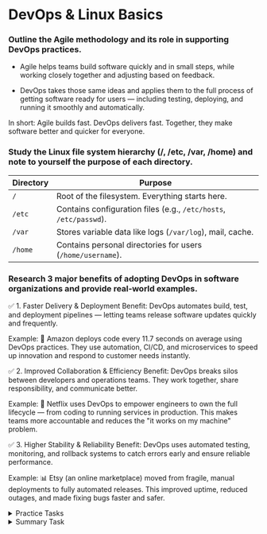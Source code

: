 
#  DevOps & Linux Basics


### Outline the Agile methodology and its role in supporting DevOps practices. 

* Agile helps teams build software quickly and in small steps, while working closely together and adjusting based on feedback.

* DevOps takes those same ideas and applies them to the full process of getting software ready for users — including testing, deploying, and running it smoothly and automatically.

In short:
Agile builds fast. DevOps delivers fast. Together, they make software better and quicker for everyone.


### Study the Linux file system hierarchy (/, /etc, /var, /home) and note to yourself the purpose of each directory. 

| Directory | Purpose |
|----------|---------|
| `/`      | Root of the filesystem. Everything starts here. |
| `/etc`   | Contains configuration files (e.g., `/etc/hosts`, `/etc/passwd`). |
| `/var`   | Stores variable data like logs (`/var/log`), mail, cache. |
| `/home`  | Contains personal directories for users (`/home/username`). |

### Research 3 major benefits of adopting DevOps in software organizations and provide real‑world examples. 

✅ 1. Faster Delivery & Deployment
Benefit:
DevOps automates build, test, and deployment pipelines — letting teams release software updates quickly and frequently.

Example:
🚀 Amazon deploys code every 11.7 seconds on average using DevOps practices.
They use automation, CI/CD, and microservices to speed up innovation and respond to customer needs instantly.

✅ 2. Improved Collaboration & Efficiency
Benefit:
DevOps breaks silos between developers and operations teams. They work together, share responsibility, and communicate better.

Example:
🔧 Netflix uses DevOps to empower engineers to own the full lifecycle — from coding to running services in production.
This makes teams more accountable and reduces the "it works on my machine" problem.

✅ 3. Higher Stability & Reliability
Benefit:
DevOps uses automated testing, monitoring, and rollback systems to catch errors early and ensure reliable performance.

Example:
📊 Etsy (an online marketplace) moved from fragile, manual deployments to fully automated releases.
This improved uptime, reduced outages, and made fixing bugs faster and safer.
</details>



<details>
<summary>Practice Tasks</summary>

### Use basic commands (ls, cd, pwd, mkdir, rm) to navigate and manage directories. 
``` bash 
cd ~               # Go to home directory
mkdir lab          # Create a new directory
cd lab             # Enter lab
pwd                # Print current directory
touch testfile.txt # Create file
ls                 # List files
rm testfile.txt    # Delete file
```

### Create two new users and assign them to a custom group. 

```bash
sudo adduser user1  # Create first user
sudo adduser user2  # Create second user
sudo groupadd devgroup # Create a custom group
sudo usermod -aG devgroup user1 # Add first user to the new group
sudo usermod -aG devgroup user2 # Add second user to the new group
```



### Change file and directory permissions using chmod and chown; demonstrate by creating a file owned by the group. 

```bash
touch groupfile.txt # Create file
sudo chown :devgroup groupfile.txt # Change group ownership
chmod 660 groupfile.txt # Change permissions: group can read and write
```

The command chmod sets file permissions using octal (numeric) notation.
The format is:

```css
chmod [OWNER][GROUP][OTHERS]
```
The numeric values are:
- `4` = Read (`r`)
- `2` = Write (`w`)
- `1` = Execute (`x`)

Example:
- `6` = 4 + 2 = `rw-`
- `7` = 4 + 2 + 1 = `rwx`
- `0` = No permissions


### 📖 chmod 660 Permission Dictionary

| Class  | Octal Value | Symbolic Permission | Description               |
|--------|-------------|---------------------|---------------------------|
| Owner  | `6`         | `rw-`               | Owner can read and write |
| Group  | `6`         | `rw-`               | Group can read and write |
| Others | `0`         | `---`               | No access for others     |

</details>



<details>
<summary>Summary Task</summary>

## Summary Task – DevOps & Linux Basics 

Part 1: Creating Directory Structure & Permissions 

```bash 
# Step into your home directory
cd ~

# Create project1 directory
mkdir project1

# Navigate into it
cd project1

# Create docs and scripts directories
mkdir docs scripts

# Set permissions:
chmod 744 scripts    # rwxr--r--  (owner: read/write/execute, others: read only)
chmod 777 docs       # rwxrwxrwx  (everyone can read/write/execute)

```
Explanation:
* `mkdir` creates directories.

* `chmod 744` scripts makes the scripts directory accessible only to the owner for modifications (others can only read).

* `chmod 777` docs allows all users full read/write access (needed so all users can write).




Part 2: User & Group Management 
```bash
# Create user
sudo adduser devuser

# Create group
sudo groupadd devteam

# Add devuser to devteam group
sudo usermod -aG devteam devuser

# Set group ownership of project1 to devteam
sudo chgrp devteam ~/project1

# Remove group write permissions to make it read-only for devteam
sudo chmod 750 ~/project1
```
Explanation:
* `adduser` creates a new user interactively.

* `groupadd` creates a new group.

* `usermod -aG` adds an existing user to a group without removing them from others.

* `chgrp` changes the group ownership of a directory.

* `chmod 750` gives full access to owner, read+execute to group (no write), and no access to others.


```bash 
kinwon@LAPTOP-01J9JR3E:~$ ls -lR ~/project1
/home/kinwon/project1:
total 0
drwxrwxrwx 1 kinwon kinwon 512 May 10 22:53 docs
drwxr--r-- 1 kinwon kinwon 512 May 10 22:53 scripts

/home/kinwon/project1/docs:
total 0

/home/kinwon/project1/scripts:
total 0
kinwon@LAPTOP-01J9JR3E:~$ groups devuser
devuser : devuser devteam
kinwon@LAPTOP-01J9JR3E:~$
```

</details>